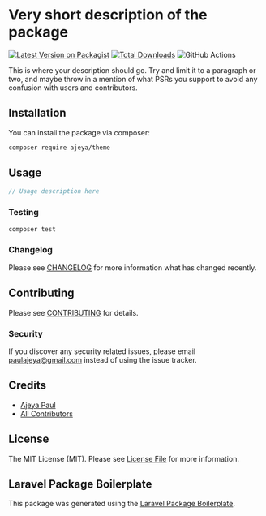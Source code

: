 # Very short description of the package

[![Latest Version on Packagist](https://img.shields.io/packagist/v/ajeya/theme.svg?style=flat-square)](https://packagist.org/packages/ajeya/theme)
[![Total Downloads](https://img.shields.io/packagist/dt/ajeya/theme.svg?style=flat-square)](https://packagist.org/packages/ajeya/theme)
![GitHub Actions](https://github.com/ajeya/theme/actions/workflows/main.yml/badge.svg)

This is where your description should go. Try and limit it to a paragraph or two, and maybe throw in a mention of what PSRs you support to avoid any confusion with users and contributors.

## Installation

You can install the package via composer:

```bash
composer require ajeya/theme
```

## Usage

```php
// Usage description here
```

### Testing

```bash
composer test
```

### Changelog

Please see [CHANGELOG](CHANGELOG.md) for more information what has changed recently.

## Contributing

Please see [CONTRIBUTING](CONTRIBUTING.md) for details.

### Security

If you discover any security related issues, please email paulajeya@gmail.com instead of using the issue tracker.

## Credits

-   [Ajeya Paul](https://github.com/ajeya)
-   [All Contributors](../../contributors)

## License

The MIT License (MIT). Please see [License File](LICENSE.md) for more information.

## Laravel Package Boilerplate

This package was generated using the [Laravel Package Boilerplate](https://laravelpackageboilerplate.com).
